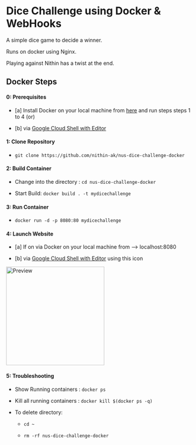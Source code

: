# Dice Challenge using Docker & WebHooks

A simple dice game to decide a winner.

Runs on docker using Nginx.

Playing against Nithin has a twist at the end.

## Docker Steps

#### 0: Prerequisites

* [a] Install Docker on your local machine from [here](https://www.docker.com) and run steps steps 1 to 4 (or)

* [b] via [Google Cloud Shell with Editor](https://ssh.cloud.google.com/cloudshell/editor?hl=en_GB&fromcloudshell=true)


#### 1: Clone Repository

* `git clone https://github.com/nithin-ak/nus-dice-challenge-docker`


#### 2: Build Container

* Change into the directory : `cd nus-dice-challenge-docker`

* Start Build: `docker build . -t mydicechallenge`


#### 3: Run Container

* `docker run -d -p 8080:80 mydicechallenge`


#### 4: Launch Website

* [a] If on via Docker on your local machine from --> localhost:8080

* [b] via [Google Cloud Shell with Editor](https://ssh.cloud.google.com/cloudshell/editor?hl=en_GB&fromcloudshell=true) using this icon

<img width="265" alt="Preview" src="https://user-images.githubusercontent.com/79146002/205598104-740ade52-6a05-4cc2-8ec5-5b58489e8605.png">


#### 5: Troubleshooting

* Show Running containers : `docker ps`

* Kill all running containers : `docker kill $(docker ps -q)`

* To delete directory:

  * `cd ~`

  * `rm -rf nus-dice-challenge-docker`


